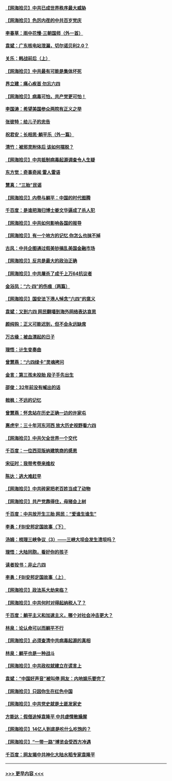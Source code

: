 #### [【网海拾贝】中共已成世界秩序最大威胁](../pages/nsc993/n13028138.md?t=06180701) 
#### [【网海拾贝】色厉内荏的中共百岁党庆](../pages/nsc993/n13025582.md?t=06180701) 
#### [李春草：雨中花慢‧三朝国师（外一首）](../pages/nsc993/n13025567.md?t=06180701) 
#### [袁斌：广东核电站泄漏，切尔诺贝利2.0？](../pages/nsc993/n13025475.md?t=06180701) 
#### [关乐：韩战前后（上）](../pages/nsc993/n13025387.md?t=06180701) 
#### [【网海拾贝】中共最有可能是集体坏死](../pages/nsc993/n13023101.md?t=06180701) 
#### [界立建：痛心疾首 勿忘六四](../pages/nsc993/n13022339.md?t=06180701) 
#### [【网海拾贝】病毒可怕，共产党更可怕！](../pages/nsc993/n13020728.md?t=06180701) 
#### [李国涛：希望美国参众两院有正义之举](../pages/nsc993/n13020674.md?t=06180701) 
#### [张彼特：给儿子的忠告](../pages/nsc993/n13018934.md?t=06180701) 
#### [祝君安：长相思‧躺平乐（外一篇）](../pages/nsc993/n13018923.md?t=06180701) 
#### [清竹：被邪灵附体后 该如何摆脱？](../pages/nsc993/n13018877.md?t=06180701) 
#### [【网海拾贝】中共抵制病毒起源调查令人生疑](../pages/nsc993/n13017785.md?t=06180701) 
#### [东方觉：奇事奇闻 雷人雷语](../pages/nsc993/n13017577.md?t=06180701) 
#### [慧真：“三胎”民谣](../pages/nsc993/n13017394.md?t=06180701) 
#### [【网海拾贝】内卷与躺平：中国的时代图腾](../pages/nsc993/n13016128.md?t=06180701) 
#### [千百度：是谁把海归博士姜文华逼成了杀人犯](../pages/nsc993/n13015218.md?t=06180701) 
#### [【网海拾贝】中共如何影响各国的报导](../pages/nsc993/n13012599.md?t=06180701) 
#### [【网海拾贝】有一个地方的记忆 你怎么也抹不掉](../pages/nsc993/n13009802.md?t=06180701) 
#### [古风：中共企图通过假美钞搞乱美国金融市场](../pages/nsc993/n13009626.md?t=06180701) 
#### [【网海拾贝】反共是最大的政治正确](../pages/nsc993/n13007051.md?t=06180701) 
#### [【网海拾贝】中共屠杀了成千上万64抗议者](../pages/nsc993/n13002713.md?t=06180701) 
#### [金浴凤：“六·四”的伤痕（两篇）](../pages/nsc993/n13001719.md?t=06180701) 
#### [【网海拾贝】国安法下港人悼念“六四”的意义](../pages/nsc993/n13001039.md?t=06180701) 
#### [袁斌：又到六四 网民翻墙到海外网络表达哀思](../pages/nsc993/n13000995.md?t=06180701) 
#### [颜纯钩：正义可能迟到，但不会永远缺席](../pages/nsc993/n13000920.md?t=06180701) 
#### [万古缘：被血漂起的日子](../pages/nsc993/n13000914.md?t=06180701) 
#### [理悟：计生变奏曲](../pages/nsc993/n13000414.md?t=06180701) 
#### [曾慧燕：“六四绿卡”灵魂拷问](../pages/nsc993/n13000277.md?t=06180701) 
#### [金言：第三孩未投胎 段子手先出生](../pages/nsc993/n13000215.md?t=06180701) 
#### [邵俊：32年前没有喊出的话](../pages/nsc993/n13000181.md?t=06180701) 
#### [戟枫：不远的记忆](../pages/nsc993/n13000121.md?t=06180701) 
#### [曾慧燕：怀念站在历史正确一边的许家屯](../pages/nsc993/n13000073.md?t=06180701) 
#### [惠虎宇：三十年河东河西 放大历史视野看六四](../pages/nsc993/n13000018.md?t=06180701) 
#### [【网海拾贝】中共欠全世界一个交代](../pages/nsc993/n12998706.md?t=06180701) 
#### [千百度：一位西双版纳建筑商的感恩](../pages/nsc993/n12998487.md?t=06180701) 
#### [宋征时：我带考卷来维权](../pages/nsc993/n12994088.md?t=06180701) 
#### [陈达：逃大难赶早](../pages/nsc993/n12993569.md?t=06180701) 
#### [【网海拾贝】中共砖家把老百姓当成了动物](../pages/nsc993/n12993483.md?t=06180701) 
#### [【网海拾贝】共产党靠得住，母猪会上树](../pages/nsc993/n12990730.md?t=06180701) 
#### [千百度：中共放开生三胎 网民：“爱谁生谁生”](../pages/nsc993/n12990644.md?t=06180701) 
#### [李勇：FBI安邦定国故事（下）](../pages/nsc993/n12987854.md?t=06180701) 
#### [汤姆：梳理三峡争议（3）——三峡大坝会发生溃坝吗？](../pages/nsc993/n12989806.md?t=06180701) 
#### [理悟：大陆同胞，看好你的孩子](../pages/nsc993/n12989778.md?t=06180701) 
#### [读者投书：非止六四](../pages/nsc993/n12989673.md?t=06180701) 
#### [李勇：FBI安邦定国故事（上）](../pages/nsc993/n12987749.md?t=06180701) 
#### [【网海拾贝】政法系大劫来临？](../pages/nsc993/n12987596.md?t=06180701) 
#### [【网海拾贝】中共何时对得起纳税人了？](../pages/nsc993/n12985578.md?t=06180701) 
#### [千百度：躺平主义和加速主义，哪个对社会冲击更大？](../pages/nsc993/n12985512.md?t=06180701) 
#### [林泉：论认命可以而躺平不行](../pages/nsc993/n12985505.md?t=06180701) 
#### [【网海拾贝】必须查清中共病毒起源的真相](../pages/nsc993/n12984276.md?t=06180701) 
#### [林泉：躺平也是一种战斗](../pages/nsc993/n12984194.md?t=06180701) 
#### [【网海拾贝】中共政权就建立在谎言上](../pages/nsc993/n12981880.md?t=06180701) 
#### [袁斌：“中国好声音”被叫停 网友：内地娱乐要完了](../pages/nsc993/n12981826.md?t=06180701) 
#### [【网海拾贝】只因你生在红色中国](../pages/nsc993/n12979096.md?t=06180701) 
#### [【网海拾贝】中共党史就是土匪发家史](../pages/nsc993/n12976478.md?t=06180701) 
#### [方能达：假借追悼袁隆平 中共虚情散臊腥](../pages/nsc993/n12976396.md?t=06180701) 
#### [【网海拾贝】14亿人到底是吃什么吃饱的？](../pages/nsc993/n12974125.md?t=06180701) 
#### [【网海拾贝】“一带一路”博览会受西方冷遇](../pages/nsc993/n12971787.md?t=06180701) 
#### [千百度：网友揭中共神化大陆水稻专家袁隆平](../pages/nsc993/n12971733.md?t=06180701) 

----
#### [ >>> 更早内容 <<< ](../indexes/nsc993-earlier.md)
